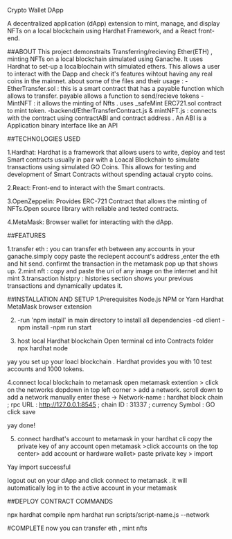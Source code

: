 Crypto Wallet DApp

A decentralized application (dApp) extension to mint, manage, and display NFTs on a local blockchain using Hardhat Framework, and a React front-end.

##ABOUT
This project demonstraits Transferring/recieving Ether(ETH) , minting NFTs on a local blockchain simulated using Ganache. It uses Hardhat to set-up a localblochain with simulated ethers. This allows a user to interact with the Dapp and check it's features wihtout having any real coins in the mainnet.
about some of the files and their usage :
 -EtherTransfer.sol : this is a smart contract that has a payable function which allows to transfer. payable allows a function to send/recieve tokens
 -MintNFT : it allows the minting of Nfts . uses _safeMint ERC721.sol contract to mint token.
 -backend/EtherTransferContract.js & mintNFT.js : connects with the contract using contractABI and contract address . An ABI is a Application binary interface like an API 

##TECHNOLOGIES USED

1.Hardhat:
Hardhat is a framework that allows users to write, deploy and test Smart contracts usually in pair with a Loacal Blockchain to simulate transactions using simulated GO Coins. This allows for testing and development of Smart Contracts without spending actaual crypto coins.

2.React: 
Front-end to interact with the Smart contracts.

3.OpenZeppelin: 
Provides ERC-721 Contract that allows the minting of NFTs.Open source library with reliable and tested contracts.

4.MetaMask:
Browser wallet for interacting with the dApp.

##FEATURES

1.transfer eth : you can transfer eth between any accounts in your ganache.simply copy paste the reciepent account's address ,enter the eth and hit send. confirmt the transaction in the metamask pop up that shows up.
2.mint nft : copy and paste the uri of any image on the internet and hit mint
3.transaction histpry : histories section shows your previous transactions and dynamically updates it.

##INSTALLATION AND SETUP
1.Prerequisites
    Node.js
    NPM or Yarn
    Hardhat
    MetaMask browser extension

2. -run 'npm install' in main directory to install all dependencies
   -cd client
   -npm install
   -npm run start

3. host local Hardhat blockchain
   Open terminal
   cd into Contracts folder
   npx hardhat node
   
yay you set up your loacl blockchain . Hardhat provides you with 10 test accounts and 1000 tokens.

4.connect local blockchain to metamask 
   open metamask extention > click on the networks dopdown in top left corner > add a network.
   scroll down to add a network manually
   enter these -> Network-name : hardhat block chain ; rpc URL : http://127.0.0.1:8545 ; chain ID : 31337 ; currency Symbol : GO
   click save

yay done!

5. connect hardhat's account to metamask
   in your hardhat cli copy the private key of any account
   open metamask >click accounts on the top center> add account or hardware wallet> paste private key > import



Yay import successful

logout out on your dApp and click connect to metamask . it will automatically log in to the active account in your metamask


##DEPLOY CONTRACT COMMANDS

npx hardhat compile 
npm hardhat run scripts/script-name.js --network <network name>

#COMPLETE
now you can transfer eth , mint nfts 


   
